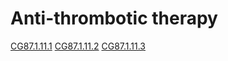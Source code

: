 # Anti-thrombotic therapy
[CG87.1.11.1](http://nice.org.uk/recommendation/CG87R1.11.1)
[CG87.1.11.2](http://nice.org.uk/recommendation/CG87R1.11.2)
[CG87.1.11.3](http://nice.org.uk/recommendation/CG87R1.11.3)